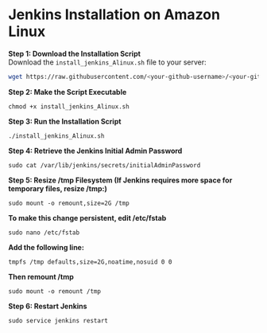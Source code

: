# Jenkins Installation on Amazon Linux 

**Step 1: Download the Installation Script**  
Download the `install_jenkins_Alinux.sh` file to your server:  
```bash
wget https://raw.githubusercontent.com/<your-github-username>/<your-github-repo>/<branch>/install_jenkins_Alinux.sh
```
**Step 2: Make the Script Executable**
```
chmod +x install_jenkins_Alinux.sh
```
**Step 3: Run the Installation Script**
```
./install_jenkins_Alinux.sh
```
**Step 4: Retrieve the Jenkins Initial Admin Password**
```
sudo cat /var/lib/jenkins/secrets/initialAdminPassword
```
**Step 5: Resize /tmp Filesystem (If Jenkins requires more space for temporary files, resize /tmp:)**
```
sudo mount -o remount,size=2G /tmp
```
**To make this change persistent, edit /etc/fstab**
```
sudo nano /etc/fstab
```
**Add the following line:**
```
tmpfs /tmp defaults,size=2G,noatime,nosuid 0 0
```
**Then remount /tmp**
```
sudo mount -o remount /tmp
```
**Step 6: Restart Jenkins**
```
sudo service jenkins restart

